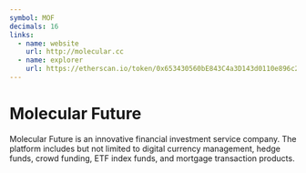 ```yaml
---
symbol: MOF
decimals: 16
links:
  - name: website
    url: http://molecular.cc
  - name: explorer
    url: https://etherscan.io/token/0x653430560bE843C4a3D143d0110e896c2Ab8ac0D
---
```


# Molecular Future

Molecular Future is an innovative financial investment service company. The platform includes but not limited to digital currency management, hedge funds, crowd funding, ETF index funds, and mortgage transaction products.
